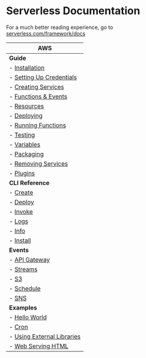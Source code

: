 <!--
title: Serverless Framework Documentation
menuText: Docs
layout: Doc
-->

# Serverless Documentation

For a much better reading experience, go to [serverless.com/framework/docs](https://www.serverless.com/framework/docs)

| AWS |
| ------------- |
| **Guide** |
|  - [Installation](./providers/aws/guide/installation.md) |
|  - [Setting Up Credentials](./providers/aws/guide/setting-up-credentials.md) |
|  - [Creating Services](./providers/aws/guide/creating-services.md) |
|  - [Functions & Events](./providers/aws/guide/functions-and-events.md) |
|  - [Resources](./providers/aws/guide/resources.md) |
|  - [Deploying](./providers/aws/guide/deploying.md) |
|  - [Running Functions](./providers/aws/guide/running-functions.md) |
|  - [Testing](./providers/aws/guide/testing.md) |
|  - [Variables](./providers/aws/guide/variables.md) |
|  - [Packaging](./providers/aws/guide/packaging.md) |
|  - [Removing Services](./providers/aws/guide/remove-services.md) |
|  - [Plugins](./providers/aws/guide/plugins.md) |
| **CLI Reference** |
|  - [Create](./providers/aws/cli-reference/create.md) |
|  - [Deploy](./providers/aws/cli-reference/deploy.md) |
|  - [Invoke](./providers/aws/cli-reference/invoke.md) |
|  - [Logs](./providers/aws/cli-reference/logs.md) |
|  - [Info](./providers/aws/cli-reference/info.md) |
|  - [Install](./providers/aws/cli-reference/install.md) |
| **Events** |
|  - [API Gateway](./providers/aws/events/apigateway.md) |
|  - [Streams](./providers/aws/events/streams.md) |
|  - [S3](./providers/aws/events/s3.md) |
|  - [Schedule](./providers/aws/events/schedule.md) |
|  - [SNS](./providers/aws/events/sns.md) |
| **Examples** |
|  - [Hello World](./providers/aws/examples/hello-world.md) |
|  - [Cron](./providers/aws/examples/cron.md) |
|  - [Using External Libraries](./providers/aws/examples/using-external-libraries.md) |
|  - [Web Serving HTML](./providers/aws/examples/web-serving-html.md) |